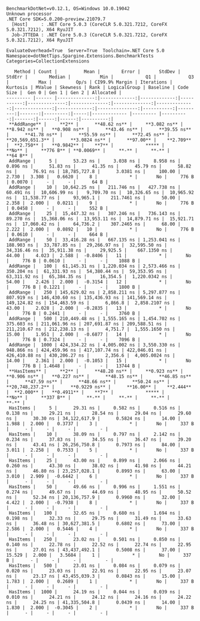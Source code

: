 
    BenchmarkDotNet=v0.12.1, OS=Windows 10.0.19042
    Unknown processor
    .NET Core SDK=5.0.200-preview.21079.7
      [Host]     : .NET Core 5.0.3 (CoreCLR 5.0.321.7212, CoreFX 5.0.321.7212), X64 RyuJIT
      Job-JTTEDA : .NET Core 5.0.3 (CoreCLR 5.0.321.7212, CoreFX 5.0.321.7212), X64 RyuJIT

    EvaluateOverhead=True  Server=True  Toolchain=.NET Core 5.0  
    Namespace=dotNetTips.Spargine.Extensions.BenchmarkTests  Categories=CollectionExtensions  

       Method | Count |          Mean |        Error |       StdDev |     StdErr |        Median |           Min |            Q1 |            Q3 |           Max |         Op/s | CI99.9% Margin | Iterations | Kurtosis | MValue | Skewness | Rank | LogicalGroup | Baseline | Code Size |  Gen 0 | Gen 1 | Gen 2 | Allocated |
    --------- |------ |--------------:|-------------:|-------------:|-----------:|--------------:|--------------:|--------------:|--------------:|--------------:|-------------:|---------------:|-----------:|---------:|-------:|---------:|-----:|------------- |--------- |----------:|-------:|------:|------:|----------:|
     **AddRange** |     **2** |      **48.62 ns** |     **3.082 ns** |     **8.942 ns** |   **0.908 ns** |      **43.46 ns** |      **39.55 ns** |      **41.78 ns** |      **55.59 ns** |      **72.45 ns** | **20,569,651.3** |      **3.0824 ns** |      **97.00** |    **2.709** |  **2.750** |   **0.9842** |    **7** |            ***** |       **No** |     **776 B** | **0.0069** |     **-** |     **-** |      **64 B** |
     AddRange |     5 |      53.23 ns |     3.038 ns |     8.958 ns |   0.896 ns |      51.83 ns |      41.35 ns |      45.79 ns |      58.82 ns |      76.91 ns | 18,785,727.8 |      3.0381 ns |     100.00 |    2.730 |  3.308 |   0.6620 |    8 |            * |       No |     776 B | 0.0070 |     - |     - |      64 B |
     AddRange |    10 |  10,642.25 ns |   211.746 ns |   427.738 ns |  60.491 ns |  10,606.99 ns |   9,709.70 ns |  10,326.65 ns |  10,965.92 ns |  11,538.77 ns |     93,965.1 |    211.7461 ns |      50.00 |    2.358 |  2.000 |   0.0211 |    9 |            * |       No |     776 B | 0.0458 |     - |     - |     552 B |
     AddRange |    25 |  15,447.32 ns |   307.246 ns |   736.143 ns |  89.270 ns |  15,368.06 ns |  13,953.11 ns |  14,879.71 ns |  15,921.71 ns |  17,060.42 ns |     64,736.2 |    307.2465 ns |      68.00 |    2.222 |  2.000 |   0.0892 |   10 |            * |       No |     776 B | 0.0610 |     - |     - |     664 B |
     AddRange |    50 |  33,416.28 ns |   667.135 ns | 1,253.041 ns | 188.903 ns |  33,787.85 ns |  29,266.97 ns |  32,595.50 ns |  34,316.46 ns |  35,911.38 ns |     29,925.5 |    667.1350 ns |      44.00 |    4.023 |  2.588 |  -0.8406 |   11 |            * |       No |     776 B | 0.0610 |     - |     - |    1088 B |
     AddRange |   100 |  61,145.31 ns | 1,220.034 ns | 2,573.466 ns | 350.204 ns |  61,331.93 ns |  54,380.44 ns |  59,353.95 ns |  63,311.92 ns |  65,384.35 ns |     16,354.5 |  1,220.0342 ns |      54.00 |    2.426 |  2.000 |  -0.3154 |   12 |            * |       No |     776 B | 0.1221 |     - |     - |    1800 B |
     AddRange |   250 | 145,629.02 ns | 2,858.211 ns | 5,297.877 ns | 807.919 ns | 146,430.60 ns | 135,436.93 ns | 141,569.14 ns | 149,124.82 ns | 154,463.59 ns |      6,866.8 |  2,858.2107 ns |      43.00 |    2.028 |  2.000 |  -0.2835 |   13 |            * |       No |     776 B | 0.2441 |     - |     - |    3760 B |
     AddRange |   500 | 210,449.48 ns | 1,555.165 ns | 1,454.702 ns | 375.603 ns | 211,061.96 ns | 207,691.87 ns | 209,588.51 ns | 211,210.67 ns | 212,238.13 ns |      4,751.7 |  1,555.1650 ns |      15.00 |    1.951 |  2.000 |  -0.6877 |   14 |            * |       No |     776 B | 0.7324 |     - |     - |    7096 B |
     AddRange |  1000 | 424,334.22 ns | 4,005.002 ns | 3,550.330 ns | 948.866 ns | 424,459.96 ns | 417,107.74 ns | 422,046.01 ns | 426,410.88 ns | 430,206.27 ns |      2,356.6 |  4,005.0024 ns |      14.00 |    2.361 |  2.000 |  -0.1053 |   15 |            * |       No |     776 B | 1.4648 |     - |     - |   13744 B |
     **HasItems** |     **2** |      **48.20 ns** |     **0.923 ns** |     **0.906 ns** |   **0.227 ns** |      **48.15 ns** |      **46.85 ns** |      **47.59 ns** |      **48.66 ns** |      **50.24 ns** | **20,748,237.2** |      **0.9229 ns** |      **16.00** |    **2.444** |  **2.000** |   **0.4911** |    **7** |            ***** |       **No** |     **337 B** |      **-** |     **-** |     **-** |         **-** |
     HasItems |     5 |      29.31 ns |     0.582 ns |     0.516 ns |   0.138 ns |      29.21 ns |      28.54 ns |      29.04 ns |      29.60 ns |      30.30 ns | 34,122,617.9 |      0.5824 ns |      14.00 |    1.988 |  2.000 |   0.3737 |    3 |            * |       No |     337 B |      - |     - |     - |         - |
     HasItems |    10 |      38.09 ns |     0.797 ns |     2.142 ns |   0.234 ns |      37.83 ns |      34.55 ns |      36.47 ns |      39.20 ns |      43.41 ns | 26,256,750.8 |      0.7973 ns |      84.00 |    3.011 |  2.258 |   0.7533 |    5 |            * |       No |     337 B |      - |     - |     - |         - |
     HasItems |    25 |      43.00 ns |     0.899 ns |     2.066 ns |   0.260 ns |      43.30 ns |      38.02 ns |      41.98 ns |      44.21 ns |      46.80 ns | 23,257,028.1 |      0.8993 ns |      63.00 |    3.010 |  2.909 |  -0.6442 |    6 |            * |       No |     337 B |      - |     - |     - |         - |
     HasItems |    50 |      49.66 ns |     0.996 ns |     1.551 ns |   0.274 ns |      49.67 ns |      44.69 ns |      48.95 ns |      50.52 ns |      52.34 ns | 20,136,757.9 |      0.9960 ns |      32.00 |    4.422 |  2.000 |  -0.7938 |    8 |            * |       No |     337 B |      - |     - |     - |         - |
     HasItems |   100 |      32.65 ns |     0.680 ns |     1.694 ns |   0.198 ns |      32.33 ns |      29.75 ns |      31.49 ns |      33.63 ns |      36.48 ns | 30,627,381.5 |      0.6802 ns |      73.00 |    2.586 |  2.000 |   0.5446 |    4 |            * |       No |     337 B |      - |     - |     - |         - |
     HasItems |   250 |      23.02 ns |     0.501 ns |     0.850 ns |   0.140 ns |      22.78 ns |      22.52 ns |      22.74 ns |      22.95 ns |      27.01 ns | 43,437,492.1 |      0.5008 ns |      37.00 |   15.529 |  2.000 |   3.5684 |    1 |            * |       No |     337 B |      - |     - |     - |         - |
     HasItems |   500 |      23.01 ns |     0.084 ns |     0.079 ns |   0.020 ns |      23.03 ns |      22.91 ns |      22.95 ns |      23.07 ns |      23.17 ns | 43,455,039.3 |      0.0843 ns |      15.00 |    1.783 |  2.000 |   0.2689 |    1 |            * |       No |     337 B |      - |     - |     - |         - |
     HasItems |  1000 |      24.19 ns |     0.044 ns |     0.039 ns |   0.010 ns |      24.21 ns |      24.12 ns |      24.16 ns |      24.22 ns |      24.25 ns | 41,335,504.8 |      0.0439 ns |      14.00 |    1.830 |  2.000 |  -0.3045 |    2 |            * |       No |     337 B |      - |     - |     - |         - |

